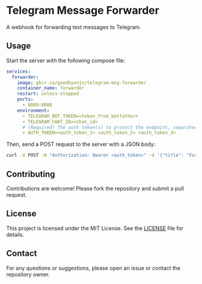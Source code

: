 # Telegram Message Forwarder

A webhook for forwarding text messages to Telegram.

## Usage

Start the server with the following compose file:

```yaml
services:
  forwarder:
    image: ghcr.io/goodbyenjn/telegram-msg-forwarder
    container_name: forwarder
    restart: unless-stopped
    ports:
      - 8080:8080
    environment:
      - TELEGRAM_BOT_TOKEN=<token_from_botfather>
      - TELEGRAM_CHAT_ID=<chat_id>
      # (Required) The auth token(s) to protect the endpoint, separated by spaces
      - AUTH_TOKEN=<auth_token_1> <auth_token_2> <auth_token_3>
```

Then, send a POST request to the server with a JSON body:

```bash
curl -X POST -H "Authorization: Bearer <auth_token>" -d '{"title": "Forwarded Message", "message": "Hello, world!"}' http://localhost:8080/api/forward
```

## Contributing

Contributions are welcome! Please fork the repository and submit a pull request.

## License

This project is licensed under the MIT License. See the [LICENSE](LICENSE) file for details.

## Contact

For any questions or suggestions, please open an issue or contact the repository owner.
